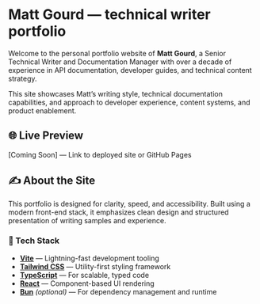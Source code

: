# Matt Gourd — technical writer portfolio

Welcome to the personal portfolio website of **Matt Gourd**, a Senior Technical Writer and Documentation Manager with over a decade of experience in API documentation, developer guides, and technical content strategy.

This site showcases Matt’s writing style, technical documentation capabilities, and approach to developer experience, content systems, and product enablement.

## 🌐 Live Preview

[Coming Soon] — Link to deployed site or GitHub Pages

## ✍️ About the Site

This portfolio is designed for clarity, speed, and accessibility. Built using a modern front-end stack, it emphasizes clean design and structured presentation of writing samples and experience.

### 🔧 Tech Stack

- **[Vite](https://vitejs.dev/)** — Lightning-fast development tooling
- **[Tailwind CSS](https://tailwindcss.com/)** — Utility-first styling framework
- **[TypeScript](https://www.typescriptlang.org/)** — For scalable, typed code
- **[React](https://reactjs.org/)** — Component-based UI rendering
- **[Bun](https://bun.sh/)** *(optional)* — For dependency management and runtime
